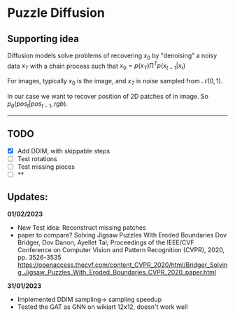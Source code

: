 # Puzzle Diffusion

## Supporting idea
Diffusion models solve problems of recovering $x_0$ by "denoising" a noisy data $x_T$ with a chain process such that $x_0=p(x_T)\prod^T{p(x_{t-1}|x_t)}$

For images, typically $x_0$ is the image, and $x_T$ is noise sampled from $\mathcal{N}(0,1)$.

In our case we want to recover position of 2D patches of in image. So $p_\theta(pos_t | pos_{t-1},rgb)$.

---
## TODO
- [x] Add DDIM, with skippable steps
- [ ] Test rotations
- [ ] Test missing pieces
- [ ] **
## Updates:

**01/02/2023**
- New Test idea: Reconstruct missing patches
- paper to compare? Solving Jigsaw Puzzles With Eroded Boundaries
Dov Bridger, Dov Danon, Ayellet Tal; Proceedings of the IEEE/CVF Conference on Computer Vision and Pattern Recognition (CVPR), 2020, pp. 3526-3535
 https://openaccess.thecvf.com/content_CVPR_2020/html/Bridger_Solving_Jigsaw_Puzzles_With_Eroded_Boundaries_CVPR_2020_paper.html



**31/01/2023**
- Implemented DDIM sampling-> sampling speedup
- Tested the GAT as GNN on wikiart 12x12, doesn't work well
